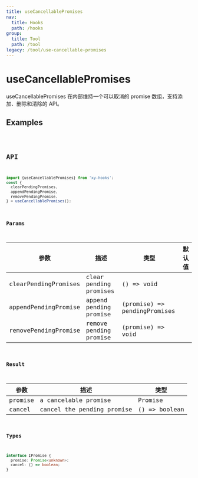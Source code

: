 ```yaml
---
title: useCancellablePromises
nav:
  title: Hooks
  path: /hooks
group:
  title: Tool
  path: /tool
legacy: /tool/use-cancellable-promises
---
```


# useCancellablePromises

useCancellablePromises 在内部维持一个可以取消的 promise 数组，支持添加、删除和清除的 API。
## Examples

<code src="./demo/basic.tsx" />

## API

```ts
import {useCancellablePromises} from 'xy-hooks';
const {
  clearPendingPromises,
  appendPendingPromise,
  removePendingPromise,
} = useCancellablePromises();
```

### Params

| 参数 | 描述 | 类型 | 默认值 |
| -------- | ----------- | ---- | ------- |
| clearPendingPromises | clear pending promises | () => void |
| appendPendingPromise | append pending promise | (promise) => pendingPromises |
| removePendingPromise | remove pending promise | (promise) => void |

### Result

| 参数 | 描述 | 类型 |
| -------- | ----------- | ---- |
| promise | a cancelable promise | Promise |
| cancel | cancel the pending promise | () => boolean |

### Types

```ts
interface IPromise {
  promise: Promise<unknown>;
  cancel: () => boolean;
}
```
